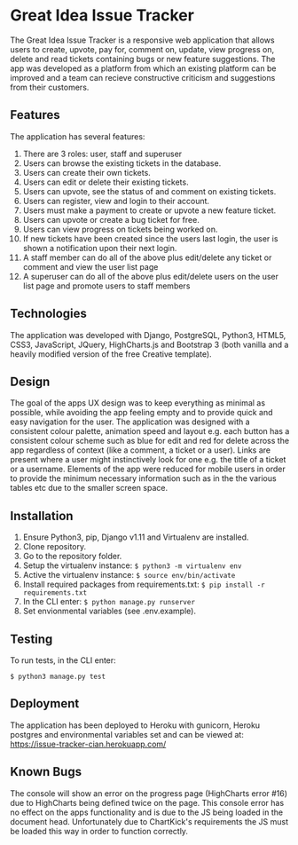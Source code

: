 # Great Idea Issue Tracker 

The Great Idea Issue Tracker is a responsive web application that allows users to create, upvote, pay for, comment on, update, view progress on, delete and read tickets containing bugs or new feature suggestions. The app was developed as a platform from which an existing platform can be improved and a team can recieve constructive criticism and suggestions from their customers.

## Features

The application has several features:

1. There are 3 roles: user, staff and superuser
2. Users can browse the existing tickets in the database.
2. Users can create their own tickets.
3. Users can edit or delete their existing tickets.
4. Users can upvote, see the status of and comment on existing tickets.
5. Users can register, view and login to their account.
6. Users must make a payment to create or upvote a new feature ticket.
7. Users can upvote or create a bug ticket for free.
8. Users can view progress on tickets being worked on.
9. If new tickets have been created since the users last login, the user is shown a notification upon their next login.
10. A staff member can do all of the above plus edit/delete any ticket or comment and view the user list page
11. A superuser can do all of the above plus edit/delete users on the user list page and promote users to staff members

## Technologies

The application was developed with Django, PostgreSQL, Python3, HTML5, CSS3, JavaScript, JQuery, HighCharts.js and Bootstrap 3 (both vanilla and a heavily modified version of the free Creative template).

## Design

The goal of the apps UX design was to keep everything as minimal as possible, while avoiding the app feeling empty and to provide quick and easy navigation for the user. The application was designed with a consistent colour palette, animation speed and layout e.g. each button has a consistent colour scheme such as blue for edit and red for delete across the app regardless of context (like a comment, a ticket or a user). Links are present where a user might instinctively look for one e.g. the title of a ticket or a username. Elements of the app were reduced for mobile users in order to provide the minimum necessary information such as in the the various tables etc due to the smaller screen space. 

## Installation

1. Ensure Python3, pip, Django v1.11 and Virtualenv are installed.
2. Clone repository.
4. Go to the repository folder.
5. Setup the virtualenv instance: ```$ python3 -m virtualenv env```
6. Active the virtualenv instance: ```$ source env/bin/activate```
7. Install required packages from requirements.txt: ```$ pip install -r requirements.txt``` 
8. In the CLI enter: ``` $ python manage.py runserver ```
9. Set envionmental variables (see .env.example).


## Testing
To run tests, in the CLI enter:
```
$ python3 manage.py test
```
## Deployment

The application has been deployed to Heroku with gunicorn, Heroku postgres and environmental variables set and can be viewed at: <https://issue-tracker-cian.herokuapp.com/>

## Known Bugs

The console will show an error on the progress page (HighCharts error #16) due to HighCharts being defined twice on the page. This console error has no effect on the apps functionality and is due to the JS being loaded in the document head. Unfortunately due to ChartKick's requirements the JS must be loaded this way in order to function correctly.